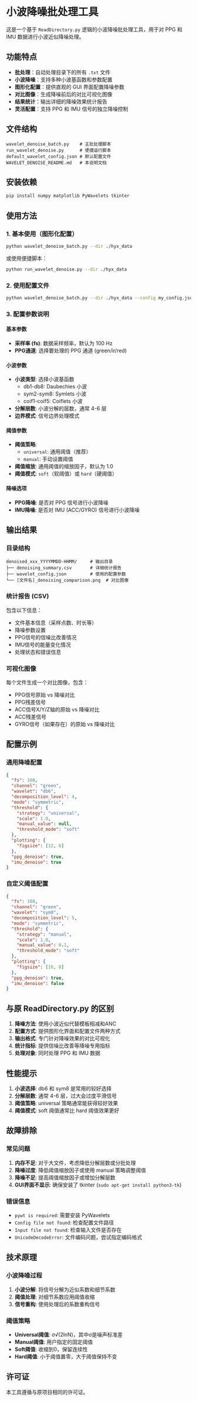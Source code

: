 # 小波降噪批处理工具

这是一个基于 `ReadDirectory.py` 逻辑的小波降噪批处理工具，用于对 PPG 和 IMU 数据进行小波近似降噪处理。

## 功能特点

- **批处理**：自动处理目录下的所有 `.txt` 文件
- **小波降噪**：支持多种小波基函数和参数配置
- **图形化配置**：提供直观的 GUI 界面配置降噪参数
- **对比图像**：生成降噪前后的对比可视化图像
- **结果统计**：输出详细的降噪效果统计报告
- **灵活配置**：支持 PPG 和 IMU 信号的独立降噪控制

## 文件结构

```
wavelet_denoise_batch.py    # 主批处理脚本
run_wavelet_denoise.py      # 便捷运行脚本
default_wavelet_config.json # 默认配置文件
WAVELET_DENOISE_README.md   # 本说明文档
```

## 安装依赖

```bash
pip install numpy matplotlib PyWavelets tkinter
```

## 使用方法

### 1. 基本使用（图形化配置）

```bash
python wavelet_denoise_batch.py --dir ./hyx_data
```

或使用便捷脚本：

```bash
python run_wavelet_denoise.py --dir ./hyx_data
```

### 2. 使用配置文件

```bash
python wavelet_denoise_batch.py --dir ./hyx_data --config my_config.json
```

### 3. 配置参数说明

#### 基本参数
- **采样率 (fs)**: 数据采样频率，默认为 100 Hz
- **PPG通道**: 选择要处理的 PPG 通道 (green/ir/red)

#### 小波参数
- **小波类型**: 选择小波基函数
  - db1-db8: Daubechies 小波
  - sym2-sym8: Symlets 小波
  - coif1-coif5: Coiflets 小波
- **分解层数**: 小波分解的层数，通常 4-6 层
- **边界模式**: 信号边界处理模式

#### 阈值参数
- **阈值策略**:
  - `universal`: 通用阈值（推荐）
  - `manual`: 手动设置阈值
- **阈值缩放**: 通用阈值的缩放因子，默认为 1.0
- **阈值模式**: `soft`（软阈值）或 `hard`（硬阈值）

#### 降噪选项
- **PPG降噪**: 是否对 PPG 信号进行小波降噪
- **IMU降噪**: 是否对 IMU (ACC/GYRO) 信号进行小波降噪

## 输出结果

### 目录结构
```
denoised_xxx_YYYYMMDD-HHMM/     # 输出目录
├── denoising_summary.csv       # 详细统计报告
├── wavelet_config.json         # 使用的配置参数
└── [文件名]_denoising_comparison.png  # 对比图像
```

### 统计报告 (CSV)

包含以下信息：
- 文件基本信息（采样点数、时长等）
- 降噪参数设置
- PPG信号的信噪比改善情况
- IMU信号的能量变化情况
- 处理状态和错误信息

### 可视化图像

每个文件生成一个对比图像，包含：
- PPG信号原始 vs 降噪对比
- PPG残差信号
- ACC信号X/Y/Z轴的原始 vs 降噪对比
- ACC残差信号
- GYRO信号（如果存在）的原始 vs 降噪对比

## 配置示例

### 通用降噪配置
```json
{
  "fs": 100,
  "channel": "green",
  "wavelet": "db6",
  "decomposition_level": 4,
  "mode": "symmetric",
  "threshold": {
    "strategy": "universal",
    "scale": 1.0,
    "manual_value": null,
    "threshold_mode": "soft"
  },
  "plotting": {
    "figsize": [12, 6]
  },
  "ppg_denoise": true,
  "imu_denoise": true
}
```

### 自定义阈值配置
```json
{
  "fs": 100,
  "channel": "green",
  "wavelet": "sym8",
  "decomposition_level": 5,
  "mode": "symmetric",
  "threshold": {
    "strategy": "manual",
    "scale": 1.0,
    "manual_value": 0.1,
    "threshold_mode": "soft"
  },
  "plotting": {
    "figsize": [16, 8]
  },
  "ppg_denoise": true,
  "imu_denoise": false
}
```

## 与原 ReadDirectory.py 的区别

1. **降噪方法**: 使用小波近似代替模板相减和ANC
2. **配置方式**: 提供图形化界面和配置文件两种方式
3. **输出格式**: 专门针对降噪效果的对比可视化
4. **统计指标**: 提供信噪比改善等降噪专用指标
5. **处理对象**: 同时处理 PPG 和 IMU 数据

## 性能提示

1. **小波选择**: db6 和 sym8 是常用的较好选择
2. **分解层数**: 通常 4-6 层，过大会过度平滑信号
3. **阈值策略**: universal 策略通常能获得较好效果
4. **阈值模式**: soft 阈值通常比 hard 阈值效果更好

## 故障排除

### 常见问题

1. **内存不足**: 对于大文件，考虑降低分解层数或分批处理
2. **降噪过度**: 降低阈值缩放因子或使用 manual 策略调整阈值
3. **降噪不足**: 提高阈值缩放因子或增加分解层数
4. **GUI界面不显示**: 确保安装了 tkinter (`sudo apt-get install python3-tk`)

### 错误信息

- `pywt is required`: 需要安装 PyWavelets
- `Config file not found`: 检查配置文件路径
- `Input file not found`: 检查输入文件是否存在
- `UnicodeDecodeError`: 文件编码问题，尝试指定编码格式

## 技术原理

### 小波降噪过程

1. **小波分解**: 将信号分解为近似系数和细节系数
2. **阈值处理**: 对细节系数应用阈值收缩
3. **信号重构**: 使用处理后的系数重构信号

### 阈值策略

- **Universal阈值**: σ√(2lnN)，其中σ是噪声标准差
- **Manual阈值**: 用户指定的固定阈值
- **Soft阈值**: 收缩到0，保留连续性
- **Hard阈值**: 小于阈值置零，大于阈值保持不变

## 许可证

本工具遵循与原项目相同的许可证。


